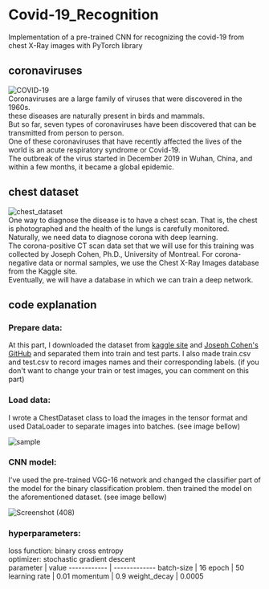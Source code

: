 # Covid-19_Recognition
Implementation of a pre-trained CNN for recognizing the covid-19 from chest X-Ray images with PyTorch library

## coronaviruses
![COVID-19](https://user-images.githubusercontent.com/85555218/127903018-7cd2ee42-7e15-4988-88ee-7ad6addfc347.png) <br />
Coronaviruses are a large family of viruses that were discovered in the 1960s. <br />
these diseases are naturally present in birds and mammals. <br />
But so far, seven types of coronaviruses have been discovered that can be transmitted from person to person. <br />
One of these coronaviruses that have recently affected the lives of the world is an acute respiratory syndrome or Covid-19. <br />
The outbreak of the virus started in December 2019 in Wuhan, China, and within a few months, it became a global epidemic.

## chest dataset
![chest_dataset](https://user-images.githubusercontent.com/85555218/127903321-afd46702-a945-4d69-af17-01596cf4ff6d.png) <br />
One way to diagnose the disease is to have a chest scan. That is, the chest is photographed and the health of the lungs is carefully monitored.
Naturally, we need data to diagnose corona with deep learning. <br />
The corona-positive CT scan data set that we will use for this training was collected by Joseph Cohen, Ph.D., University of Montreal.
For corona-negative data or normal samples, we use the Chest X-Ray Images database from the Kaggle site. <br />
Eventually, we will have a database in which we can train a deep network.

## code explanation

### Prepare data: 
At this part, I downloaded the dataset from [kaggle site](https://www.kaggle.com/paultimothymooney/chest-xray-pneumonia) and [Joseph Cohen's GitHub](https://github.com/ieee8023/covid-chestxray-dataset) and separated them into train and test parts. I also made train.csv and test.csv to record images names and their corresponding labels. (if you don't want to change your train or test images, you can comment on this part)

### Load data:
I wrote a ChestDataset class to load the images in the tensor format and used DataLoader to separate images into batches. (see image bellow)

![sample](https://user-images.githubusercontent.com/85555218/128534833-e265ad28-a717-4fbf-9a37-50122974611e.png)

### CNN model:
I've used the pre-trained VGG-16 network and changed the classifier part of the model for the binary classification problem. then trained the model on the aforementioned dataset. (see image bellow)

![Screenshot (408)](https://user-images.githubusercontent.com/85555218/128536182-07f87459-d651-460b-98fe-1c4a894a572f.png)

### hyperparameters:

loss function: binary cross entropy <br />
optimizer: stochastic gradient descent <br />
parameter | value
------------ | -------------
batch-size | 16
epoch  | 50
learning rate | 0.01
momentum  | 0.9
weight_decay | 0.0005
